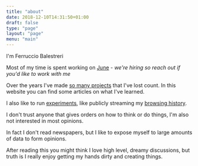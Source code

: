 ```yaml
---
title: "about"
date: 2018-12-10T14:31:50+01:00
draft: false
type: "page"
layout: "page"
menu: "main"
---
```


I'm Ferruccio Balestreri

Most of my time is spent working on [June](https://june.so) - *we're hiring so reach out if you'd like to work with me*

Over the years I've made [so many projects](/projects) that I've lost count. In this website you can find some articles on what I've learned.

I also like to run [experiments](/experiments), like publicly streaming my [browsing history](/history).

I don't trust anyone that gives orders on how to think or do things, I'm also not interested in most opinions. 

In fact I don't read newspapers, but I like to expose myself to large amounts of data to form opinions.

After reading this you might think I love high level, dreamy discussions, but truth is I really enjoy getting my hands dirty and creating things.
